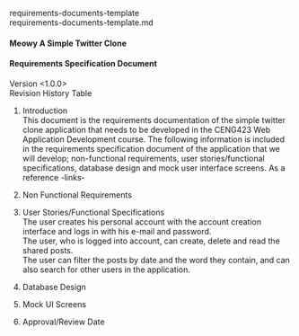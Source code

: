 requirements-documents-template  
requirements-documents-template.md
#### Meowy A Simple Twitter Clone
#### Requirements Specification Document
Version <1.0.0>  
Revision History Table

1. Introduction  
This document is the requirements documentation of the simple twitter clone application that needs to be developed in the CENG423 Web Application Development course. The following information is included in the requirements specification document of the application that we will develop; non-functional requirements, user stories/functional specifications, database design and mock user interface screens. As a reference -links-

2. Non Functional Requirements  


3. User Stories/Functional Specifications  
The user creates his personal account with the account creation interface and logs in with his e-mail and password.  
The user, who is logged into account, can create, delete and read the shared posts.  
The user can filter the posts by date and the word they contain, and can also search for other users in the application.

4. Database Design   

5. Mock UI Screens  

6. Approval/Review Date  


